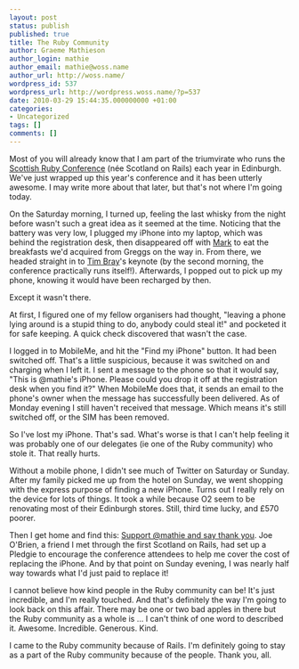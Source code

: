 ```yaml
---
layout: post
status: publish
published: true
title: The Ruby Community
author: Graeme Mathieson
author_login: mathie
author_email: mathie@woss.name
author_url: http://woss.name/
wordpress_id: 537
wordpress_url: http://wordpress.woss.name/?p=537
date: 2010-03-29 15:44:35.000000000 +01:00
categories:
- Uncategorized
tags: []
comments: []
---
```

<p>Most of you will already know that I am part of the triumvirate who runs the <a href="http://scottishrubyconference.com/">Scottish Ruby Conference</a> (n&eacute;e Scotland on Rails) each year in Edinburgh. We've just wrapped up this year's conference and it has been utterly awesome. I may write more about that later, but that's not where I'm going today.</p>
<p>On the Saturday morning, I turned up, feeling the last whisky from the night before wasn't such a great idea as it seemed at the time. Noticing that the battery was very low, I plugged my iPhone into my laptop, which was behind the registration desk, then disappeared off with <a href="http://www.markconnell.co.uk/">Mark</a> to eat the breakfasts we'd acquired from Greggs on the way in. From there, we headed straight in to <a href="http://www.tbray.org/ongoing/">Tim Bray</a>'s keynote (by the second morning, the conference practically runs itself!). Afterwards, I popped out to pick up my phone, knowing it would have been recharged by then.</p>
<p>Except it wasn't there.</p>
<p>At first, I figured one of my fellow organisers had thought, "leaving a phone lying around is a stupid thing to do, anybody could steal it!" and pocketed it for safe keeping. A quick check discovered that wasn't the case.</p>
<p>I logged in to MobileMe, and hit the "Find my iPhone" button. It had been switched off. That's a little suspicious, because it was switched on and charging when I left it. I sent a message to the phone so that it would say, "This is @mathie's iPhone. Please could you drop it off at the registration desk when you find it?" When MobileMe does that, it sends an email to the phone's owner when the message has successfully been delivered. As of Monday evening I still haven't received that message. Which means it's still switched off, or the SIM has been removed.</p>
<p>So I've lost my iPhone. That's sad. What's worse is that I can't help feeling it was probably one of our delegates (ie one of the Ruby community) who stole it. That really hurts.</p>
<p>Without a mobile phone, I didn't see much of Twitter on Saturday or Sunday. After my family picked me up from the hotel on Sunday, we went shopping with the express purpose of finding a new iPhone. Turns out I really rely on the device for lots of things. It took a while because O2 seem to be renovating most of their Edinburgh stores. Still, third time lucky, and &pound;570 poorer.</p>
<p>Then I get home and find this:&nbsp;<a href="http://pledgie.com/campaigns/9721">Support @mathie and say thank you</a>. Joe O'Brien, a friend I met through the first Scotland on Rails, had set up a Pledgie to encourage the conference attendees to help me cover the cost of replacing the iPhone. And by that point on Sunday evening, I was nearly half way towards what I'd just paid to replace it!</p>
<p>I cannot believe how kind people in the Ruby community can be! It's just incredible, and I'm really touched. And that's definitely the way I'm going to look back on this affair. There may be one or two bad apples in there but the Ruby community as a whole is ... I can't think of one word to described it. Awesome. Incredible. Generous. Kind.</p>
<p>I came to the Ruby community because of Rails. I'm definitely going to stay as a part of the Ruby community because of the people. Thank you, all.</p>
